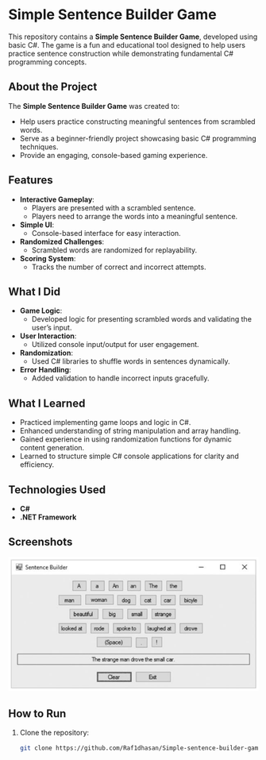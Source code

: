 # Simple Sentence Builder Game

This repository contains a **Simple Sentence Builder Game**, developed using basic C#. The game is a fun and educational tool designed to help users practice sentence construction while demonstrating fundamental C# programming concepts.

## About the Project

The **Simple Sentence Builder Game** was created to:
- Help users practice constructing meaningful sentences from scrambled words.
- Serve as a beginner-friendly project showcasing basic C# programming techniques.
- Provide an engaging, console-based gaming experience.

## Features
- **Interactive Gameplay**:
  - Players are presented with a scrambled sentence.
  - Players need to arrange the words into a meaningful sentence.
- **Simple UI**:
  - Console-based interface for easy interaction.
- **Randomized Challenges**:
  - Scrambled words are randomized for replayability.
- **Scoring System**:
  - Tracks the number of correct and incorrect attempts.

## What I Did
- **Game Logic**:
  - Developed logic for presenting scrambled words and validating the user’s input.
- **User Interaction**:
  - Utilized console input/output for user engagement.
- **Randomization**:
  - Used C# libraries to shuffle words in sentences dynamically.
- **Error Handling**:
  - Added validation to handle incorrect inputs gracefully.

## What I Learned
- Practiced implementing game loops and logic in C#.
- Enhanced understanding of string manipulation and array handling.
- Gained experience in using randomization functions for dynamic content generation.
- Learned to structure simple C# console applications for clarity and efficiency.

## Technologies Used
- **C#**
- **.NET Framework**

## Screenshots

![Home Page](ss3.png)


## How to Run
1. Clone the repository:
   ```bash
   git clone https://github.com/Raf1dhasan/Simple-sentence-builder-game.git
